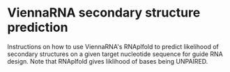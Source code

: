 # ViennaRNA secondary structure prediction
Instructions on how to use ViennaRNA's RNAplfold to predict likelihood of secondary structures on a given target nucleotide sequence for guide RNA design. Note that RNAplfold gives liklihood of bases being UNPAIRED. 
